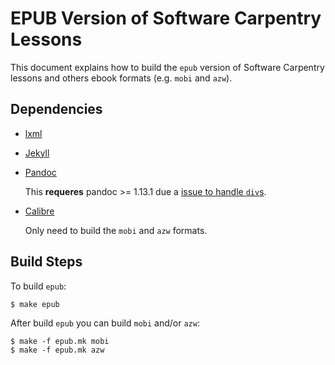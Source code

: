 # EPUB Version of Software Carpentry Lessons

This document explains how to build the `epub` version of Software Carpentry
lessons and others ebook formats (e.g. `mobi` and `azw`).

## Dependencies

- [lxml](http://lxml.de/)
- [Jekyll](http://jekyllrb.com/)
- [Pandoc](http://johnmacfarlane.net/pandoc/)

  This **requeres** pandoc >= 1.13.1 due a
  [issue to handle `div`s](https://github.com/jgm/pandoc/issues/1465).
- [Calibre](http://calibre-ebook.com/)

  Only need to build the `mobi` and `azw` formats.

## Build Steps

To build `epub`:

~~~
$ make epub
~~~

After build `epub` you can build `mobi` and/or `azw`:

~~~
$ make -f epub.mk mobi
$ make -f epub.mk azw
~~~
